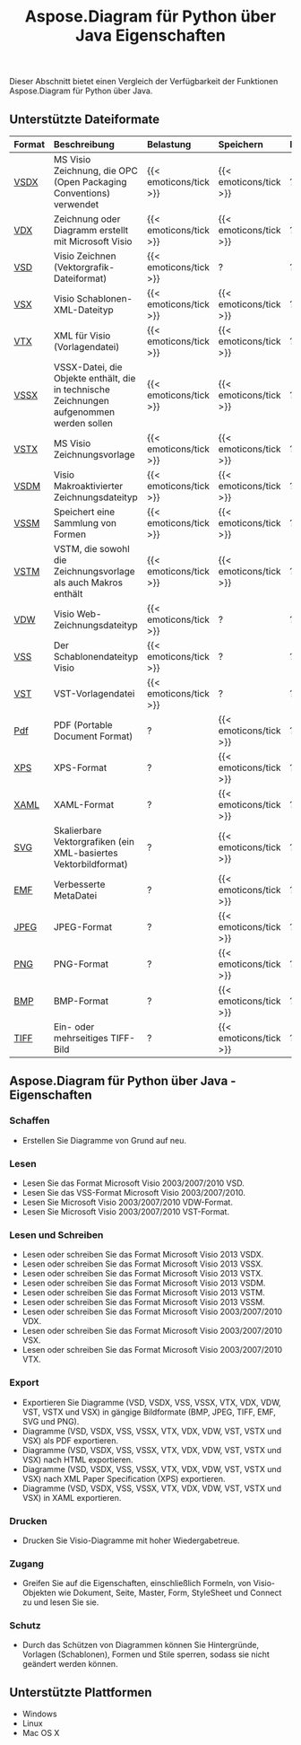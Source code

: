 ﻿---
title: Aspose.Diagram für Python über Java Eigenschaften
type: docs
weight: 10
url: /de/java/aspose-diagram-for-python-via-java-features/
---
Dieser Abschnitt bietet einen Vergleich der Verfügbarkeit der Funktionen Aspose.Diagram für Python über Java.
## **Unterstützte Dateiformate**

|**Format**|**Beschreibung**|**Belastung**|**Speichern**|**Bemerkungen**|
|:- |:- |:- |:- |:- |
|[VSDX](https://docs.fileformat.com/visio/vsdx/)|MS Visio Zeichnung, die OPC (Open Packaging Conventions) verwendet|{{< emoticons/tick >}}|{{< emoticons/tick >}}|?|
|[VDX](https://docs.fileformat.com/visio/vdx/)|Zeichnung oder Diagramm erstellt mit Microsoft Visio|{{< emoticons/tick >}}|{{< emoticons/tick >}}|?|
|[VSD](https://docs.fileformat.com/visio/vsd/)|Visio Zeichnen (Vektorgrafik-Dateiformat)|{{< emoticons/tick >}}|?|?|
|[VSX](https://docs.fileformat.com/visio/vsx/)|Visio Schablonen-XML-Dateityp|{{< emoticons/tick >}}|{{< emoticons/tick >}}|?|
|[VTX](https://docs.fileformat.com/visio/vtx/)|XML für Visio (Vorlagendatei)|{{< emoticons/tick >}}|{{< emoticons/tick >}}|?|
|[VSSX](https://docs.fileformat.com/visio/vssx/)|VSSX-Datei, die Objekte enthält, die in technische Zeichnungen aufgenommen werden sollen|{{< emoticons/tick >}}|{{< emoticons/tick >}}|?|
|[VSTX](https://docs.fileformat.com/visio/vstx/)|MS Visio Zeichnungsvorlage|{{< emoticons/tick >}}|{{< emoticons/tick >}}|?|
|[VSDM](https://docs.fileformat.com/visio/vsdm/)|Visio Makroaktivierter Zeichnungsdateityp|{{< emoticons/tick >}}|{{< emoticons/tick >}}|?|
|[VSSM](https://docs.fileformat.com/visio/vssm/)|Speichert eine Sammlung von Formen|{{< emoticons/tick >}}|{{< emoticons/tick >}}|?|
|[VSTM](https://docs.fileformat.com/visio/vstm/)|VSTM, die sowohl die Zeichnungsvorlage als auch Makros enthält|{{< emoticons/tick >}}|{{< emoticons/tick >}}|?|
|[VDW](https://docs.fileformat.com/visio/vdw/)|Visio Web-Zeichnungsdateityp|{{< emoticons/tick >}}|?|?|
|[VSS](https://docs.fileformat.com/visio/vss/)|Der Schablonendateityp Visio|{{< emoticons/tick >}}|?|?|
|[VST](https://docs.fileformat.com/visio/vst/)|VST-Vorlagendatei|{{< emoticons/tick >}}|?|?|
|[Pdf](https://docs.fileformat.com/pdf/)|PDF (Portable Document Format)|?|{{< emoticons/tick >}}|?|
|[XPS](https://docs.fileformat.com/page-description-language/xps/)|XPS-Format|?|{{< emoticons/tick >}}|?|
|[XAML](https://docs.fileformat.com/web/xaml/)|XAML-Format|?|{{< emoticons/tick >}}|?|
|[SVG](https://docs.fileformat.com/specification/page-description-language/svg/)|Skalierbare Vektorgrafiken (ein XML-basiertes Vektorbildformat)|?|{{< emoticons/tick >}}|?|
|[EMF](https://docs.fileformat.com/image/emf/)|Verbesserte MetaDatei|?|{{< emoticons/tick >}}|?|
|[JPEG](https://docs.fileformat.com/image/jpeg/)|JPEG-Format|?|{{< emoticons/tick >}}|?|
|[PNG](https://docs.fileformat.com/image/png/)|PNG-Format|?|{{< emoticons/tick >}}|?|
|[BMP](https://docs.fileformat.com/image/bmp/)|BMP-Format|?|{{< emoticons/tick >}}|?|
|[TIFF](https://docs.fileformat.com/image/tiff/)|Ein- oder mehrseitiges TIFF-Bild|?|{{< emoticons/tick >}}|?|
## **Aspose.Diagram für Python über Java - Eigenschaften**
### **Schaffen**
- Erstellen Sie Diagramme von Grund auf neu.
### **Lesen**
- Lesen Sie das Format Microsoft Visio 2003/2007/2010 VSD.
- Lesen Sie das VSS-Format Microsoft Visio 2003/2007/2010.
- Lesen Sie Microsoft Visio 2003/2007/2010 VDW-Format.
- Lesen Sie Microsoft Visio 2003/2007/2010 VST-Format.
### **Lesen und Schreiben**
- Lesen oder schreiben Sie das Format Microsoft Visio 2013 VSDX.
- Lesen oder schreiben Sie das Format Microsoft Visio 2013 VSSX.
- Lesen oder schreiben Sie das Format Microsoft Visio 2013 VSTX.
- Lesen oder schreiben Sie das Format Microsoft Visio 2013 VSDM.
- Lesen oder schreiben Sie das Format Microsoft Visio 2013 VSTM.
- Lesen oder schreiben Sie das Format Microsoft Visio 2013 VSSM.
- Lesen oder schreiben Sie das Format Microsoft Visio 2003/2007/2010 VDX.
- Lesen oder schreiben Sie das Format Microsoft Visio 2003/2007/2010 VSX.
- Lesen oder schreiben Sie das Format Microsoft Visio 2003/2007/2010 VTX.
### **Export**
- Exportieren Sie Diagramme (VSD, VSDX, VSS, VSSX, VTX, VDX, VDW, VST, VSTX und VSX) in gängige Bildformate (BMP, JPEG, TIFF, EMF, SVG und PNG).
- Diagramme (VSD, VSDX, VSS, VSSX, VTX, VDX, VDW, VST, VSTX und VSX) als PDF exportieren.
- Diagramme (VSD, VSDX, VSS, VSSX, VTX, VDX, VDW, VST, VSTX und VSX) nach HTML exportieren.
- Diagramme (VSD, VSDX, VSS, VSSX, VTX, VDX, VDW, VST, VSTX und VSX) nach XML Paper Specification (XPS) exportieren.
- Diagramme (VSD, VSDX, VSS, VSSX, VTX, VDX, VDW, VST, VSTX und VSX) in XAML exportieren.
### **Drucken**
- Drucken Sie Visio-Diagramme mit hoher Wiedergabetreue.
### **Zugang**
- Greifen Sie auf die Eigenschaften, einschließlich Formeln, von Visio-Objekten wie Dokument, Seite, Master, Form, StyleSheet und Connect zu und lesen Sie sie.
### **Schutz**
- Durch das Schützen von Diagrammen können Sie Hintergründe, Vorlagen (Schablonen), Formen und Stile sperren, sodass sie nicht geändert werden können.
## **Unterstützte Plattformen**
- Windows
- Linux
- Mac OS X
